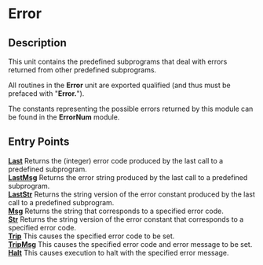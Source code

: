 
# Error

## Description
This unit contains the predefined subprograms that deal with errors returned from other predefined subprograms.

All routines in the **Error** unit are exported qualified (and thus must be prefaced with "**Error.**").

The constants representing the possible errors returned by this module can be found in the **ErrorNum** module.


## Entry Points

[**Last**](error_last.html)   Returns the (integer) error code produced by the last call to a predefined subprogram.  
[**LastMsg**](error_lastmsg.html)   Returns the error string produced by the last call to a predefined subprogram.   
[**LastStr**](error_laststr.html)   Returns the string version of the error constant produced by the last call to a predefined subprogram.   
[**Msg**](error_msg.html)   Returns the string that corresponds to a specified error code.  
[**Str**](error_str.html)   Returns the string version of the error constant that corresponds to a specified error code.  
[**Trip**](error_trip.html)   This causes the specified error code to be set.  
[**TripMsg**](error_tripmsg.html)   This causes the specified error code and error message to be set.  
[**Halt**](error_halt.html)   This causes execution to halt with the specified error message.  
